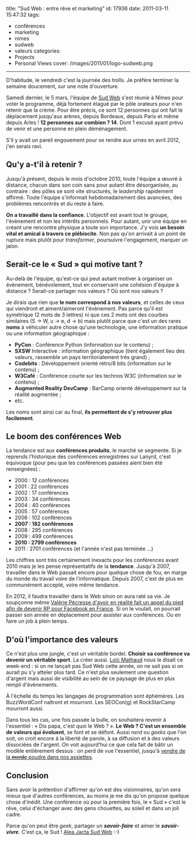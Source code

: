 title: "Sud Web : entre rêve et marketing"
id: 17936
date: 2011-03-11 15:47:32
tags:
- conférences
- marketing
- nimes
- sudweb
- valeurs
categories:
- Projects
- Personal Views
cover: /images/2011/01/logo-sudweb.png
---

D'habitude, le vendredi c'est la journée des trolls. Je préfère terminer la semaine doucement, sur une note d'ouverture.

Samedi dernier, le 5 mars, l'équipe de [Sud Web](http://sudweb.fr) s'est réunie à Nîmes pour voter le programme, déjà fortement élagué par le pôle orateurs pour n'en retenir que la crème.
Pour être précis, ce sont 12 personnes qui ont fait le déplacement jusqu'aux arènes, depuis Bordeaux, depuis Paris et même depuis Arles ! **12 personnes sur combien ? 14**. Dont 1 excusé ayant prévu de venir et une personne en plein déménagement.

S'il y avait un pareil engouement pour se rendre aux urnes en avril 2012, j'en serais ravi.

<!--more-->

## Qu'y a-t'il à retenir ?

Jusqu'à présent, depuis le mois d'octobre 2010, toute l'équipe a œuvré à distance, chacun dans son coin sans pour autant être désorganisée, au contraire : des pôles se sont vite structurés, le _leadership_ rapidement affirmé. Toute l'équipe s'informait hebdomadairement des avancées, des problèmes rencontrés et du reste à faire.

**On a travaillé dans la confiance**. L'objectif est avant tout le groupe, l'évènement et non les intérêts personnels.
Pour autant, unir une équipe en créant une rencontre physique a toute son importance. J'y vois **un besoin vital et amical à travers ce plébiscite**. Non pas qu'on arrivait à un point de rupture mais plutôt pour _transformer_, poursuivre l'engagement, marquer un jalon.

## Serait-ce le « Sud » qui motive tant ?

Au-delà de l'équipe, qu'est-ce qui peut autant motiver à organiser un évènement, bénévolement, tout en conservant une cohésion d'équipe à distance ?
Serait-ce partager nos valeurs ? Où sont nos valeurs ?

Je dirais que rien que **le nom correspond à nos valeurs**, et celles de ceux qui viendront et aiment/aimeront l'évènement. Pas parce qu'il est symétrique (2 mots de 3 lettres) ni que ces 2 mots ont des courbes similaires (S → W, u → e, d → b) mais plutôt parce que c'est un des rares **noms** à véhiculer autre chose qu'une technologie, une information pratique ou une information géographique :

*   **PyCon** : Conférence Python (information sur le contenu) ;
*   **SXSW** Interactive : information géographique (tient également lieu des valeurs, rassemble un pays territorialement très grand) ;
*   **Codebits** : Développement orienté rétro/8 bits (information sur le contenu) ;
*   **W3Café** : Conférence courte sur les technos W3C (information sur le contenu) ;
*   **Augmented Reality DevCamp** : BarCamp orienté développement sur la réalité augmentée ;
*   etc.

Les noms sont ainsi car au final, **ils permettent de s'y retrouver plus facilement**.

## Le boom des conférences Web

La tendance est aux **conférences produits**, le marché se segmente. Si je reprends l'historique des conférences enregistrées sur Lanyrd, c'est équivoque (pour peu que les conférences passées aient bien été renseignées) :

*   2000 : 12 conférences
*   2001 : 22 conférences
*   2002 : 17 conférences
*   2003 : 34 conférences
*   2004 : 40 conférences
*   2005 : 57 conférences
*   2006 : 102 conférences
*   **2007 : 182 conférences**
*   2008 : 295 conférences
*   2009 : 499 conférences
*   **2010 : 2799 conférences**
*   2011 : 2701 conférences (et l'année n'est pas terminée ...)

Les chiffres sont très certainement inexacts pour les conférences avant 2010 mais je les pense représentatifs de la **tendance**. Jusqu'à 2007, travailler dans le Web passait encore pour quelque chose de fou, en marge du monde du travail voire de l'informatique. Depuis 2007, c'est de plus en communément accepté, voire même tendance.

En 2012, il faudra travailler dans le Web sinon on aura raté sa vie. Je soupçonne même [Valérie Pécresse d'avoir en réalité fait un appel du pied afin de devenir RP pour Facebook en France](http://www.leparisien.fr/politique/buzz-pour-valerie-pecresse-facebook-existe-seulement-depuis-un-an-20-01-2011-1236244.php).
Si on le voulait, on pourrait passer son année en déplacement pour assister aux conférences. Ou en faire un job à plein temps.

## D'où l'importance des valeurs

Ce n'est plus une jungle, c'est un véritable bordel. **Choisir sa conférence va devenir un véritable sport**. La créer aussi. [Loïc Mathaud](http://bballizlife.com/blog/) nous le disait ce week-end : si on ne lançait pas Sud Web cette année, on ne sait pas si on aurait pu s'y atteler plus tard. Ce n'est plus seulement une question d'argent mais aussi de visibilité au sein de ce paysage de plus en plus rempli d'évènements.

À l'échelle du temps les langages de programmation sont éphémères. Les BuzzWordConf naîtront et mourront. Les SEOCon(g) et RockStarCamp mourront aussi.

Dans tous les cas, une fois passée la bulle, on souhaitera revenir à l'essentiel : « Dis papa, c'est quoi le Web ? ».
**Le Web ? C'est un ensemble de valeurs qui évoluent**, se font et se défont. Aussi _nerd_ ou _geeks_ que l'on soit, on croit encore à la liberté de parole, à sa diffusion et à des valeurs dissociées de l'argent. On voit aujourd'hui ce que cela fait de bâtir un modèle entièrement dessus : on perd de vue l'essentiel, jusqu'à [vendre de la <del>merde</del> poudre dans nos assiettes](http://www.youtube.com/watch?v=HPLiEN6UdXM).

## Conclusion

Sans avoir la prétention d'affirmer qu'on est des visionnaires, qu'on sera _mieux_ que d'autres conférences, au moins je me dis qu'on propose quelque chose d'inédit.
Une conférence où pour la première fois, le « Sud » c'est le rêve, celui d'échanger avec des gens chouettes, au soleil et dans un joli cadre.

Parce qu'on peut être _geek_, partager un **_savoir-faire_** et aimer le **_savoir-vivre_**.
C'est ça, le Sud ! [Alea Jacta Sud Web](http://jehaisleprintemps.net/blog/fr/2011/03/10/non-alea-jacta-sudweb/) :-)